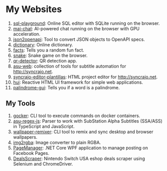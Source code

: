 # My Websites

1. [sql-playground](https://fs-frost.github.io/sql-playground/): Online SQL editor with SQLite running on the browser.
1. [mai-chat](https://fs-frost.github.io/mai-chat/): AI-powered chat running on the browser with GPU acceleration.
1. [json2openapi](https://fs-frost.github.io/json2openapi/): Tool to convert JSON objects to OpenAPI specs.
1. [dictionary](https://fs-frost.github.io/dictionary): Online dictionary.
1. [facts](https://fs-frost.github.io/facts/): Tells you a random fun fact.
1. [snake](https://fs-frost.github.io/snake/): Snake game on the browser.
1. [qr-detector](https://fs-frost.github.io/qr-detector/): QR detection app.
1. [asu-web](https://fs-frost.github.io/asu-web/): collection of tools for subtitle automation for http://syncrajo.net.
1. [syncrajo-editor-plantillas](https://fs-frost.github.io/syncrajo-editor-plantillas/): HTML project editor for http://syncrajo.net.
1. [hui](https://fs-frost.github.io/hui/): Reactive HTML UI framework for simple web applications.
1. [palindrome-gui](https://fs-frost.github.io/palindrome-gui/): Tells you if a word is a palindrome.

## My Tools

1. [gocker](https://github.com/FS-Frost/gocker): CLI tool to execute commands on docker containers.
1. [asu-regex-js](https://github.com/FS-Frost/asu-regex-js): Parser to work with SubStation Alpha Subtitles (SSA/ASS) in TypeScript and JavaScript.
1. [wallpaper-remixer](https://github.com/FS-Frost/wallpaper-remixer): CLI tool to remix and sync desktop and browser wallpapers.
1. [img2rgba](https://github.com/FS-Frost/img2rgba): Image converter to plain RGBA.
1. [PageManager](https://github.com/FS-Frost/PageManager): .NET Core WPF application to manage posting on Facebook Pages.
1. [DealsScraper](https://github.com/FS-Frost/DealsScraper): Nintendo Switch USA eshop deals scraper using Selenium and ChromeDriver.
